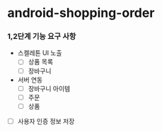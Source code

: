 # android-shopping-order

### 1,2단계 기능 요구 사항
- 스켈레톤 UI 노출
  - [ ] 상품 목록
  - [ ] 장바구니
- 서버 연동
  - [ ] 장바구니 아이템
  - [ ] 주문
  - [ ] 상품
- [ ] 사용자 인증 정보 저장
